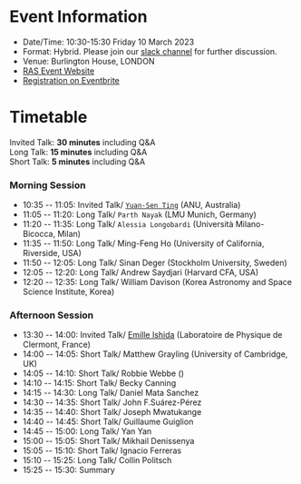 # Event Information

- Date/Time: 10:30-15:30 Friday 10 March 2023
- Format: Hybrid. Please join our [slack channel]() for further discussion.
- Venue: Burlington House, LONDON 
- [RAS Event Website](https://ras.ac.uk/events-and-meetings/ras-meetings/harvesting-spectroscopic-and-time-series-data-machine-learning-and)
- [Registration on Eventbrite]()

# Timetable

Invited Talk: **30 minutes** including Q&A\
Long Talk: **15 minutes** including Q&A\
Short Talk: **5 minutes** including Q&A

### Morning Session
- 10:35 -- 11:05: Invited Talk/ [`Yuan-Sen Ting`](https://www.mso.anu.edu.au/~yting/) (ANU, Australia)
- 11:05 -- 11:20: Long Talk/ `Parth Nayak` (LMU Munich, Germany)
- 11:20 -- 11:35: Long Talk/ `Alessia Longobardi` (Università Milano-Bicocca, Milan)
- 11:35 -- 11:50: Long Talk/ Ming-Feng Ho (University of California, Riverside, USA)
- 11:50 -- 12:05: Long Talk/ Sinan Deger (Stockholm University, Sweden)
- 12:05 -- 12:20: Long Talk/ Andrew Saydjari (Harvard CFA, USA)
- 12:20 -- 12:35: Long Talk/ William Davison (Korea Astronomy and Space Science Institute, Korea)

### Afternoon Session
- 13:30 -- 14:00: Invited Talk/ [Emille Ishida](https://www.emilleishida.com) (Laboratoire de Physique de Clermont, France)
- 14:00 -- 14:05: Short Talk/ Matthew Grayling (University of Cambridge, UK)
- 14:05 -- 14:10: Short Talk/ Robbie Webbe ()
- 14:10 -- 14:15: Short Talk/ Becky Canning
- 14:15 -- 14:30: Long Talk/ Daniel Mata Sanchez
- 14:30 -- 14:35: Short Talk/ John F.Suárez-Pérez
- 14:35 -- 14:40: Short Talk/ Joseph Mwatukange
- 14:40 -- 14:45: Short Talk/ Guillaume Guiglion
- 14:45 -- 15:00: Long Talk/ Yan Yan
- 15:00 -- 15:05: Short Talk/ Mikhail Denissenya
- 15:05 -- 15:10: Short Talk/ Ignacio Ferreras
- 15:10 -- 15:25: Long Talk/ Collin Politsch
- 15:25 -- 15:30: Summary
